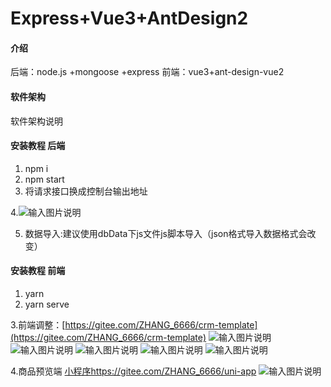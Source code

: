 # Express+Vue3+AntDesign2

#### 介绍
后端：node.js +mongoose +express
前端：vue3+ant-design-vue2

#### 软件架构
软件架构说明


#### 安装教程 后端

1.  npm i
2.  npm start
3. 将请求接口换成控制台输出地址

4.![输入图片说明](https://images.gitee.com/uploads/images/2021/0716/111807_c2945dc1_5452088.png "屏幕截图.png")

5. 数据导入:建议使用dbData下js文件js脚本导入（json格式导入数据格式会改变）

#### 安装教程 前端

1.  yarn
2.  yarn serve


3.前端调整：[https://gitee.com/ZHANG_6666/crm-template](https://gitee.com/ZHANG_6666/crm-template)
![输入图片说明](https://images.gitee.com/uploads/images/2021/0912/114247_a209100f_5452088.png "屏幕截图.png")
![输入图片说明](https://images.gitee.com/uploads/images/2021/0721/174827_67f8a206_5452088.png "屏幕截图.png")
![输入图片说明](https://images.gitee.com/uploads/images/2021/0721/174859_24beb36c_5452088.png "屏幕截图.png")
![输入图片说明](https://images.gitee.com/uploads/images/2021/0721/174928_9c11ed32_5452088.png "屏幕截图.png")
![输入图片说明](https://images.gitee.com/uploads/images/2021/0721/174949_fa055b47_5452088.png "屏幕截图.png")

4.商品预览端
 [小程序https://gitee.com/ZHANG_6666/uni-app](https://gitee.com/ZHANG_6666/uni-app)
![输入图片说明](https://images.gitee.com/uploads/images/2021/0919/231643_3f8d7f88_5452088.png "屏幕截图.png")

